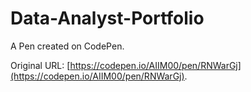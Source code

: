 # Data-Analyst-Portfolio

A Pen created on CodePen.

Original URL: [https://codepen.io/AIIM00/pen/RNWarGj](https://codepen.io/AIIM00/pen/RNWarGj).


